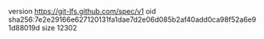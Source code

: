 version https://git-lfs.github.com/spec/v1
oid sha256:7e2e29166e627120131fa1dae7d2e06d085b2af40add0ca98f52a6e91d88019d
size 12302
